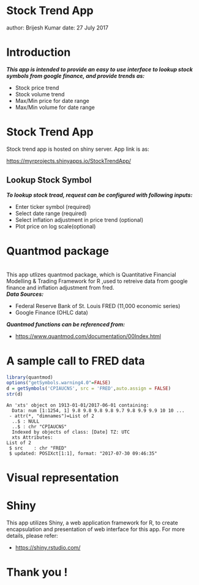 Stock Trend App
===============
author: Brijesh Kumar
date: 27 July 2017

Introduction
============

***This app is intended to provide an easy to use interface to lookup stock symbols from google finance, and provide trends as:***

- Stock price trend
- Stock volume trend
- Max/Min price for date range
- Max/Min volume for date range

Stock Trend App
===============
Stock trend app is hosted on shiny server. App link is as:

https://myrprojects.shinyapps.io/StockTrendApp/

Lookup Stock Symbol
-------------------
***To lookup stock tread, request can be configured with following inputs:***

- Enter ticker symbol (required)
- Select date range (required)
- Select inflation adjustment in price trend (optional)
- Plot price on log scale(optional)

Quantmod package
================
<br>This app utlizes quantmod package, which is Quantitative Financial Modelling & Trading Framework for R
,used to retreive data from google finance and inflation adjustment from fred.
</br>
***Data Sources:***
- Federal Reserve Bank of St. Louis FRED (11,000 economic series)
- Google Finance (OHLC data)

***Quantmod functions can be referenced from:***
- https://www.quantmod.com/documentation/00Index.html

A sample call to FRED data
==========================

```r
library(quantmod)
options("getSymbols.warning4.0"=FALSE)
d = getSymbols('CPIAUCNS', src = 'FRED',auto.assign = FALSE)
str(d)
```

```
An 'xts' object on 1913-01-01/2017-06-01 containing:
  Data: num [1:1254, 1] 9.8 9.8 9.8 9.8 9.7 9.8 9.9 9.9 10 10 ...
 - attr(*, "dimnames")=List of 2
  ..$ : NULL
  ..$ : chr "CPIAUCNS"
  Indexed by objects of class: [Date] TZ: UTC
  xts Attributes:  
List of 2
 $ src    : chr "FRED"
 $ updated: POSIXct[1:1], format: "2017-07-30 09:46:35"
```

Visual representation
=====================


Shiny
=====
This app utilizes Shiny, a web application framework for R, to create encapsulation and presentation of web interface for this app.
For more details, please refer:
- https://shiny.rstudio.com/

Thank you !
===========
